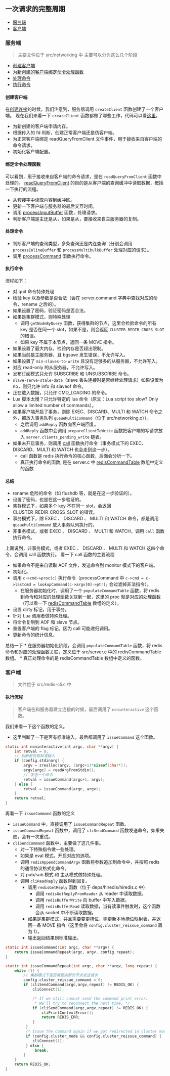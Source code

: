## 一次请求的完整周期

* [服务端](#服务端)
* [客户端](#客户端)

### 服务端
> 主要文件位于 src/networking 中
主要可以分为这么几个阶段
* [创建客户端](#创建客户端)
* [为新创建的客户端绑定命令处理函数](#绑定命令处理函数)
* [处理命令](#处理命令)
* [执行命令](#执行命令)

#### 创建客户端
在[创建连接](./connect.md)的时候，我们注意到，服务器调用 `createClient` 函数创建了一个客户端。
现在我们来看一下 `createClient` 函数都做了哪些工作，代码可以看[这里](../func/networking/createClient.md)。

* 为新创建的客户端申请内存。
* 根据传入的 fd 判断，创建正常客户端还是伪客户端。
* 为正常客户端绑定 readQueryFromClient 文件事件，用于接收来自客户端的命令请求。
* 初始化客户端配置。

#### 绑定命令处理函数
可以看到，用于接收来自客户端的命令请求，是在 `readQueryFromClient` 函数中处理的。
[readQueryFromClient](../func/networking/readQueryFromClient.md) 的目的是从客户端的查询缓冲中读取数据，概括一下执行的流程。
* 从套接字中读取内容到缓冲区。
* 更新一下客户端与服务器的最后交互时间。
* 调用 [processInputBuffer](../func/networking/processInputBuffer.md) 函数，处理请求。
* 判断客户端是主还是从，如果是从，要接收来自主服务器的复制。

#### 处理命令
* 判断客户端的查询类型，多条查询还是内连查询（分别会调用 `processInlineBuffer` 和 `processMultibulkBuffer` 处理对应的请求）。
* 调用 [processCommand](../func/server/processCommand.md) 函数执行命令。

#### 执行命令
流程如下：
* 对 quit 命令特殊处理
* 检验 key 以及参数是否合法（会在 server.command 字典中查找对应的命令，rename 之后的）。
* 如果设置了密码，验证密码是否合法。
* 如果是集群模式，则特殊处理
    * 调用 `getNodeByQuery` 函数，获得集群的节点，这里会检验命令的所有 key 是否在同一个 slot，如果不是，则会返回 `CLUSTER_REDIR_CROSS_SLOT` 的错误。
    * 如果 key 不属于本节点，返回一条 MOVE 指令。
* 如果设置了最大内存，检验内存是否超出限制。
* 如果当前是主服务器，且 bgsave 发生错误，不允许写入。
* 如果设置了 `min-slaves-to-write` 且没有足够多的从服务器，不允许写入。
* 对应 read-only 的从服务器，不允许写入。
* 发布订阅模式只允许 SUBSCRIBE 和 UNSUBSCRIBE 命令。
* `slave-serve-stale-data`（slave 丢失连接时是否继续处理请求）如果设置为 no，则只允许 info 和 slaveof 命令。
* 正在载入数据，只允许 CMD_LOADING 的命令。
* Lua 脚本太慢？只允许特定的 lua 命令（原文：Lua script too slow? Only allow a limited number of commands）。
* 如果客户端开启了事务，则除 EXEC、DISCARD、MULTI 和 WATCH 命令之外，都放入事务队列 `queueMultiCommand`（位于 src/networking.c））。
    * 之后调用 `addReply` 函数向客户端回复。
    * `addReply` 函数中会调用 `prepareClientToWrite` 函数把客户端的写请求放入 `server.clients_pending_write` 链表。
* 如果未开启事务，则调用 [call](../func/server/call.md) 函数执行命令（事务模式下的 EXEC、DISCARD、MULTI 和 WATCH 也会走到这一步）。
    * call 函数是 redis 执行命令的核心函数，后面会分析一下。
    * 真正执行命令的函数, 是在 server.c 中 [redisCommandTable](../ref/command.md) 数组中定义的函数

#### 总结
* rename 危险的命令（如 flushdb 等，就是在这一步验证的）。
* 设置了密码，也是在这一步验证的。
* 集群模式下，如果多个 key 不在同一 slot，会返回 CLUSTER_REDIR_CROSS_SLOT 的错误。
* 事务模式下，除 EXEC 、 DISCARD 、 MULTI 和 WATCH 命令，都是调用 `queueMultiCommand` 放入事务队列执行的。
* 非事务模式，或者 EXEC 、 DISCARD 、 MULTI 和 WATCH，调用 `call` 函数执行命令。

上面说到，非事务模式，或者 EXEC 、 DISCARD 、 MULTI 和 WATCH 这四个命令，会调用 call 函数执行。
看一下 call 函数的主要流程

* 如果命令不是来自读取 AOF 文件，发送命令到 monitor 模式下的客户端。
* 初始化。
* 调用 `c->cmd->proc(c)` 执行命令（processCommand 中 `c->cmd = c->lastcmd = lookupCommand(c->argv[0]->ptr);` 会过滤掉非法指令）。
    * 在服务器初始化时，调用了一个 `populateCommandTable` 函数，将 redis 到命令和对应的处理函数关联到一起，这里的 proc 就是对应的处理函数（可以看一下 [redisCommandTable](../ref/command.md) 数组的定义）。
* 设置 dirty 标记，用于事务。
* 针对 Lua 调用者做特殊处理。
* 将命令复制到 AOF 和 slave 节点。
* 重置客户端的 flag 标记，因为 call 可能递归调用。
* 更新命令的统计信息。

总结一下
    * 在服务器初始化阶段，会调用 `populateCommandTable` 函数，将 redis 命令和对应的处理函数关联，定义位于 src/server.c 中的 redisCommandTable 数组。
    * 真正处理命令的是 redisCommandTable 数组中定义的函数。
    

### 客户端
> 文件位于 src/redis-cli.c 中
#### 执行流程
> 客户端在和服务器建立连接的时候，最后调用了 `noninteractive` 这个函数。

我们来看一下这个函数的定义。

* 这里判断了一下是否有标准输入，最后都调用了 `issueCommand` 这个函数。

```c
static int noninteractive(int argc, char **argv) {
    int retval = 0;
    // 判断是否有标准输入
    if (config.stdinarg) {
        argv = zrealloc(argv, (argc+1)*sizeof(char*));
        argv[argc] = readArgFromStdin();
        // 发送一个命令
        retval = issueCommand(argc+1, argv);
    } else {
        retval = issueCommand(argc, argv);
    }
    return retval;
}
```

再看一下 `issueCommand` 函数的定义

* `issueCommand` 中，直接调用了 `issueCommandRepeat` 函数。
* `issueCommandRepeat` 函数中，调用了 `cliSendCommand` 函数发送命令，如果失败，会有一次重试。
* `cliSendCommand` 函数中，主要做了这几件事。
    * 对一下特殊指令做一些处理。
    * 如果是 eval 模式，开启对应的选项。
    * 调用 `redisAppendCommandArgv` 函数将参数追加到命令中，并按照 redis 的通信协议格式化命令。
    * 对 pub/sub 模式 和 主从模式做特殊处理。
    * 调用 `cliReadReply` 函数得到回复。
        * 调用 `redisGetReply` 函数（位于 deps/hiredis/hiredis.c 中）
            * 调用 `redisGetReplyFromReader` 从 reader 中读取数据。
            * 调用 `redisBufferWrite` 向 buffer 中写入数据。
            * 调用 `redisBufferRead` 读取数据，当有读事件触发时，这个函数会从 socket 中不断读取数据。
        * 如果是集群模式，并且需要变更槽位，则更新本地槽位映射表，并返回一条 MOVE 指令（这里会将 `config.cluster_reissue_command` 置为 1）。
        * 输出返回结果到标准输出。

```c
static int issueCommand(int argc, char **argv) {
    return issueCommandRepeat(argc, argv, config.repeat);
}

static int issueCommandRepeat(int argc, char **argv, long repeat) {
    while (1) {
        // 集群模式下是否需要向新的节点发送请求
        config.cluster_reissue_command = 0;
        if (cliSendCommand(argc,argv,repeat) != REDIS_OK) {
            cliConnect(1);

            /* If we still cannot send the command print error.
             * We'll try to reconnect the next time. */
            if (cliSendCommand(argc,argv,repeat) != REDIS_OK) {
                cliPrintContextError();
                return REDIS_ERR;
            }
         }
         /* Issue the command again if we got redirected in cluster mode */
         if (config.cluster_mode && config.cluster_reissue_command) {
            cliConnect(1);
         } else {
             break;
        }
    }
    return REDIS_OK;
}
```
